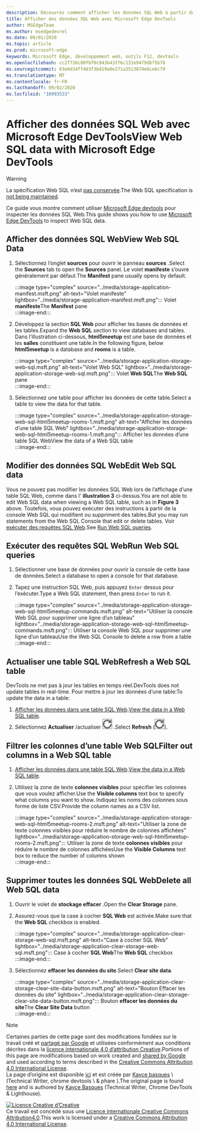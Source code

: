 ```yaml
---
description: Découvrez comment afficher les données SQL Web à partir du panneau application de Microsoft Edge DevTools.
title: Afficher des données SQL Web avec Microsoft Edge DevTools
author: MSEdgeTeam
ms.author: msedgedevrel
ms.date: 09/01/2020
ms.topic: article
ms.prod: microsoft-edge
keywords: Microsoft Edge, développement web, outils F12, devtools
ms.openlocfilehash: cc2f726c80fbf0c943b43ff6c131e9479db75b78
ms.sourcegitcommit: 63e6d34ff483f3b419a0e271a3513874e6ce6c79
ms.translationtype: MT
ms.contentlocale: fr-FR
ms.lasthandoff: 09/02/2020
ms.locfileid: "10993533"
---
```

<!-- Copyright Kayce Basques 

   Licensed under the Apache License, Version 2.0 (the "License");
   you may not use this file except in compliance with the License.
   You may obtain a copy of the License at

       https://www.apache.org/licenses/LICENSE-2.0

   Unless required by applicable law or agreed to in writing, software
   distributed under the License is distributed on an "AS IS" BASIS,
   WITHOUT WARRANTIES OR CONDITIONS OF ANY KIND, either express or implied.
   See the License for the specific language governing permissions and
   limitations under the License.  -->





# <span data-ttu-id="d6d22-104">Afficher des données SQL Web avec Microsoft Edge DevTools</span><span class="sxs-lookup"><span data-stu-id="d6d22-104">View Web SQL data with Microsoft Edge DevTools</span></span>   



> [!WARNING]
> <span data-ttu-id="d6d22-105">La spécification Web SQL n’est [pas conservée][W3CWebSQLStatus].</span><span class="sxs-lookup"><span data-stu-id="d6d22-105">The Web SQL specification is [not being maintained][W3CWebSQLStatus].</span></span>  

<span data-ttu-id="d6d22-106">Ce guide vous montre comment utiliser [Microsoft Edge devtools][MicrosoftEdgeDevTools] pour inspecter les données SQL Web.</span><span class="sxs-lookup"><span data-stu-id="d6d22-106">This guide shows you how to use [Microsoft Edge DevTools][MicrosoftEdgeDevTools] to inspect Web SQL data.</span></span>  

## <span data-ttu-id="d6d22-107">Afficher des données SQL Web</span><span class="sxs-lookup"><span data-stu-id="d6d22-107">View Web SQL Data</span></span>   

1.  <span data-ttu-id="d6d22-108">Sélectionnez l’onglet **sources** pour ouvrir le panneau **sources** .</span><span class="sxs-lookup"><span data-stu-id="d6d22-108">Select the **Sources** tab to open the **Sources** panel.</span></span>  <span data-ttu-id="d6d22-109">Le volet **manifeste** s’ouvre généralement par défaut.</span><span class="sxs-lookup"><span data-stu-id="d6d22-109">The **Manifest** pane usually opens by default.</span></span>  
    
    :::image type="complex" source="../media/storage-application-manifest.msft.png" alt-text="Volet manifeste" lightbox="../media/storage-application-manifest.msft.png":::
       <span data-ttu-id="d6d22-111">Volet **manifeste**</span><span class="sxs-lookup"><span data-stu-id="d6d22-111">The **Manifest** pane</span></span>  
    :::image-end:::  
    
1.  <span data-ttu-id="d6d22-112">Développez la section **SQL Web** pour afficher les bases de données et les tables.</span><span class="sxs-lookup"><span data-stu-id="d6d22-112">Expand the **Web SQL** section to view databases and tables.</span></span>  <span data-ttu-id="d6d22-113">Dans l’illustration ci-dessous, **html5meetup** est une base de données et les **salles** constituent une table.</span><span class="sxs-lookup"><span data-stu-id="d6d22-113">In the following figure, below **html5meetup** is a database and **rooms** is a table.</span></span>  
    
    :::image type="complex" source="../media/storage-application-storage-web-sql.msft.png" alt-text="Volet Web SQL" lightbox="../media/storage-application-storage-web-sql.msft.png":::
       <span data-ttu-id="d6d22-115">Volet **Web SQL**</span><span class="sxs-lookup"><span data-stu-id="d6d22-115">The **Web SQL** pane</span></span>  
    :::image-end:::  
    
1.  <span data-ttu-id="d6d22-116">Sélectionnez une table pour afficher les données de cette table.</span><span class="sxs-lookup"><span data-stu-id="d6d22-116">Select a table to view the data for that table.</span></span>  
    
    :::image type="complex" source="../media/storage-application-storage-web-sql-html5meetup-rooms-1.msft.png" alt-text="Afficher les données d’une table SQL Web" lightbox="../media/storage-application-storage-web-sql-html5meetup-rooms-1.msft.png":::
       <span data-ttu-id="d6d22-118">Afficher les données d’une table SQL Web</span><span class="sxs-lookup"><span data-stu-id="d6d22-118">View the data of a Web SQL table</span></span>  
    :::image-end:::  
    
## <span data-ttu-id="d6d22-119">Modifier des données SQL Web</span><span class="sxs-lookup"><span data-stu-id="d6d22-119">Edit Web SQL data</span></span>   

<span data-ttu-id="d6d22-120">Vous ne pouvez pas modifier les données SQL Web lors de l’affichage d’une table SQL Web, comme dans l' **illustration 3** ci-dessus.</span><span class="sxs-lookup"><span data-stu-id="d6d22-120">You are not able to edit Web SQL data when viewing a Web SQL table, such as in **Figure 3** above.</span></span>  <span data-ttu-id="d6d22-121">Toutefois, vous pouvez exécuter des instructions à partir de la console Web SQL qui modifient ou suppriment des tables.</span><span class="sxs-lookup"><span data-stu-id="d6d22-121">But you may run statements from the Web SQL Console that edit or delete tables.</span></span>  <span data-ttu-id="d6d22-122">Voir [exécuter des requêtes SQL Web](#run-web-sql-queries).</span><span class="sxs-lookup"><span data-stu-id="d6d22-122">See [Run Web SQL queries](#run-web-sql-queries).</span></span>  

## <span data-ttu-id="d6d22-123">Exécuter des requêtes SQL Web</span><span class="sxs-lookup"><span data-stu-id="d6d22-123">Run Web SQL queries</span></span>   

1.  <span data-ttu-id="d6d22-124">Sélectionner une base de données pour ouvrir la console de cette base de données.</span><span class="sxs-lookup"><span data-stu-id="d6d22-124">Select a database to open a console for that database.</span></span>  
1.  <span data-ttu-id="d6d22-125">Tapez une instruction SQL Web, puis appuyez `Enter` dessus pour l’exécuter.</span><span class="sxs-lookup"><span data-stu-id="d6d22-125">Type a Web SQL statement, then press `Enter` to run it.</span></span>  
    
    :::image type="complex" source="../media/storage-application-storage-web-sql-html5meetup-commands.msft.png" alt-text="Utiliser la console Web SQL pour supprimer une ligne d’un tableau" lightbox="../media/storage-application-storage-web-sql-html5meetup-commands.msft.png":::
       <span data-ttu-id="d6d22-127">Utiliser la console Web SQL pour supprimer une ligne d’un tableau</span><span class="sxs-lookup"><span data-stu-id="d6d22-127">Use the Web SQL Console to delete a row from a table</span></span>  
    :::image-end:::  
    
## <span data-ttu-id="d6d22-128">Actualiser une table SQL Web</span><span class="sxs-lookup"><span data-stu-id="d6d22-128">Refresh a Web SQL table</span></span>   

<span data-ttu-id="d6d22-129">DevTools ne met pas à jour les tables en temps réel.</span><span class="sxs-lookup"><span data-stu-id="d6d22-129">DevTools does not update tables in real-time.</span></span>  <span data-ttu-id="d6d22-130">Pour mettre à jour les données d’une table:</span><span class="sxs-lookup"><span data-stu-id="d6d22-130">To update the data in a table:</span></span>  

1.  <span data-ttu-id="d6d22-131">[Afficher les données dans une table SQL Web](#view-web-sql-data).</span><span class="sxs-lookup"><span data-stu-id="d6d22-131">[View the data in a Web SQL table](#view-web-sql-data).</span></span>  
1.  <span data-ttu-id="d6d22-132">Sélectionnez **Actualiser** /actualiser ![ ][ImageRefreshIcon] .</span><span class="sxs-lookup"><span data-stu-id="d6d22-132">Select **Refresh** \(![Refresh][ImageRefreshIcon]\).</span></span>  
    
## <span data-ttu-id="d6d22-133">Filtrer les colonnes d’une table Web SQL</span><span class="sxs-lookup"><span data-stu-id="d6d22-133">Filter out columns in a Web SQL table</span></span>   

1.  <span data-ttu-id="d6d22-134">[Afficher les données dans une table SQL Web](#view-web-sql-data).</span><span class="sxs-lookup"><span data-stu-id="d6d22-134">[View the data in a Web SQL table](#view-web-sql-data).</span></span>  
1.  <span data-ttu-id="d6d22-135">Utilisez la zone de texte **colonnes visibles** pour spécifier les colonnes que vous voulez afficher.</span><span class="sxs-lookup"><span data-stu-id="d6d22-135">Use the **Visible columns** text box to specify what columns you want to show.</span></span>  <span data-ttu-id="d6d22-136">Indiquez les noms des colonnes sous forme de liste CSV.</span><span class="sxs-lookup"><span data-stu-id="d6d22-136">Provide the column names as a CSV list.</span></span>  
    
    :::image type="complex" source="../media/storage-application-storage-web-sql-html5meetup-rooms-2.msft.png" alt-text="Utiliser la zone de texte colonnes visibles pour réduire le nombre de colonnes affichées" lightbox="../media/storage-application-storage-web-sql-html5meetup-rooms-2.msft.png":::
       <span data-ttu-id="d6d22-138">Utiliser la zone de texte **colonnes visibles** pour réduire le nombre de colonnes affichées</span><span class="sxs-lookup"><span data-stu-id="d6d22-138">Use the **Visible Columns** text box to reduce the number of columns shown</span></span>  
    :::image-end:::  
    
## <span data-ttu-id="d6d22-139">Supprimer toutes les données SQL Web</span><span class="sxs-lookup"><span data-stu-id="d6d22-139">Delete all Web SQL data</span></span>   

1.  <span data-ttu-id="d6d22-140">Ouvrir le volet de **stockage effacer** .</span><span class="sxs-lookup"><span data-stu-id="d6d22-140">Open the **Clear Storage** pane.</span></span>  
1.  <span data-ttu-id="d6d22-141">Assurez-vous que la case à cocher **SQL Web** est activée.</span><span class="sxs-lookup"><span data-stu-id="d6d22-141">Make sure that the **Web SQL** checkbox is enabled.</span></span>  
    
    :::image type="complex" source="../media/storage-application-clear-storage-web-sql.msft.png" alt-text="Case à cocher SQL Web" lightbox="../media/storage-application-clear-storage-web-sql.msft.png":::
       <span data-ttu-id="d6d22-143">Case à cocher **SQL Web**</span><span class="sxs-lookup"><span data-stu-id="d6d22-143">The **Web SQL** checkbox</span></span>  
    :::image-end:::  
    
1.  <span data-ttu-id="d6d22-144">Sélectionnez **effacer les données du site**.</span><span class="sxs-lookup"><span data-stu-id="d6d22-144">Select **Clear site data**.</span></span>  
    
    :::image type="complex" source="../media/storage-application-clear-storage-clear-site-data-button.msft.png" alt-text="Bouton Effacer les données du site" lightbox="../media/storage-application-clear-storage-clear-site-data-button.msft.png":::
       <span data-ttu-id="d6d22-146">Bouton **effacer les données du site**</span><span class="sxs-lookup"><span data-stu-id="d6d22-146">The **Clear Site Data** button</span></span>  
    :::image-end:::  
    
<!--  
 


-->  

<!-- image links -->  

[ImageRefreshIcon]: ../media/refresh-icon.msft.png  

<!-- links -->  

[MicrosoftEdgeDevTools]: ../../devtools-guide-chromium.md "Outils de développement Microsoft Edge (chrome) | Documents Microsoft"  

[W3CWebSQLStatus]: https://w3.org/TR/webdatabase/#status-of-this-document "Base de données SQL Web | W3C"  

> [!NOTE]
> <span data-ttu-id="d6d22-149">Certaines parties de cette page sont des modifications fondées sur le travail créé et [partagé par Google][GoogleSitePolicies] et utilisées conformément aux conditions décrites dans la [licence internationale 4,0 d’attribution Creative][CCA4IL].</span><span class="sxs-lookup"><span data-stu-id="d6d22-149">Portions of this page are modifications based on work created and [shared by Google][GoogleSitePolicies] and used according to terms described in the [Creative Commons Attribution 4.0 International License][CCA4IL].</span></span>  
> <span data-ttu-id="d6d22-150">La page d’origine est disponible [ici](https://developers.google.com/web/tools/chrome-devtools/storage/websql) et est créée par [Kayce basques][KayceBasques] \ (Technical Writer, chrome devtools \ & phare \).</span><span class="sxs-lookup"><span data-stu-id="d6d22-150">The original page is found [here](https://developers.google.com/web/tools/chrome-devtools/storage/websql) and is authored by [Kayce Basques][KayceBasques] \(Technical Writer, Chrome DevTools \& Lighthouse\).</span></span>  

[![Licence Creative d’Creative][CCby4Image]][CCA4IL]  
<span data-ttu-id="d6d22-152">Ce travail est concédé sous une [Licence internationale Creative Commons Attribution4.0][CCA4IL].</span><span class="sxs-lookup"><span data-stu-id="d6d22-152">This work is licensed under a [Creative Commons Attribution 4.0 International License][CCA4IL].</span></span>  

[CCA4IL]: https://creativecommons.org/licenses/by/4.0  
[CCby4Image]: https://i.creativecommons.org/l/by/4.0/88x31.png  
[GoogleSitePolicies]: https://developers.google.com/terms/site-policies  
[KayceBasques]: https://developers.google.com/web/resources/contributors/kaycebasques  
